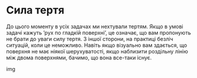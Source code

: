# Сила тертя

До цього моменту в усiх задачах ми нехтували тертям. Якщо в умовi задачi кажуть ’рух по гладкiй поверхнi’, це означає, що вам пропонують не брати до уваги силу тертя. З iншої сторони, на практицi безлiч ситуацiй, коли це неможливо. Навiть якщо
вiзуально вам здається, що поверхня не має нiякої шерухуватостi, якщо наблизити роздiльну лiнiю мiж двома поверхнями, бачимо, що вона все-таки iснує.

img